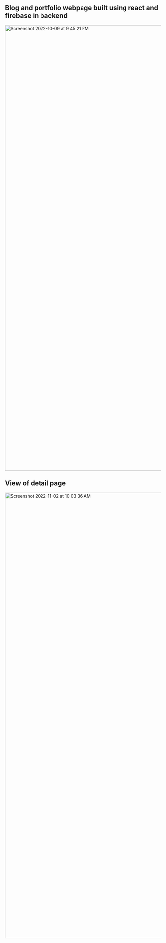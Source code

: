 ##  Blog and portfolio webpage built using react and firebase in backend

<img width="1440" alt="Screenshot 2022-10-09 at 9 45 21 PM" src="https://user-images.githubusercontent.com/36494174/194767990-03db6131-3666-4b23-840b-0f643653a1a5.png">


## View of detail page

<img width="1440" alt="Screenshot 2022-11-02 at 10 03 36 AM" src="https://user-images.githubusercontent.com/36494174/199518395-f36a7351-07d3-486d-bd09-374a114599ee.png">
